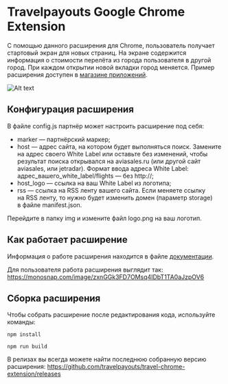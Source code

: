 # Travelpayouts Google Chrome Extension

С помощью данного расширения для Chrome, пользователь получает стартовый экран для новых страниц. На экране содержится информация о стоимости перелёта из города пользователя в другой город. При каждом открытии новой вкладки город меняется. Пример расширения доступен в [магазине приложений](https://chrome.google.com/webstore/detail/inspiration-tab/pakgciiflcoanejilaeokonlgfhboimk?authuser=1).

![Alt text](https://monosnap.com/image/rJ1RvaXD4Psnj6mzPfMApFCzrDhmPB)

## Конфигурация расширения

В файле config.js партнёр может настроить расширение под себя:

 - marker — партнёрский маркер;
 - host — адрес сайта, на котором будет выполняться поиск. Замените на адрес своего White Label или оставьте без изменений, чтобы результат поиска открывался на aviasales.ru (или другой сайт aviasales, или jetradar). Формат ввода адреса White Label: адрес_вашего_white_label/flights — без http://;
 - host_logo — ссылка на ваш White Label из логотипа;
 - rss — ссылка на RSS ленту вашего сайта. Если меняете ссылку на RSS ленту, то нужно будет изменить домен (параметр storage) в файле manifest.json.
 
Перейдите в папку img и измените файл logo.png на ваш логотип. 
 
## Как работает расширение

Информация о работе расширения находится в файле [документации](https://github.com/travelpayouts/travel-chrome-extension/blob/master/read).

Для пользователя работа расширения выглядит так: https://monosnap.com/image/zxnGGk3FD7OMsq4IDbT1TA0aJzpOV6

## Сборка расширения

Чтобы собрать расширение после редактирования кода, используйте команды:

`npm install`

`npm run build`

В релизах вы всегда можете найти последнюю собранную версию расширения: https://github.com/travelpayouts/travel-chrome-extension/releases
